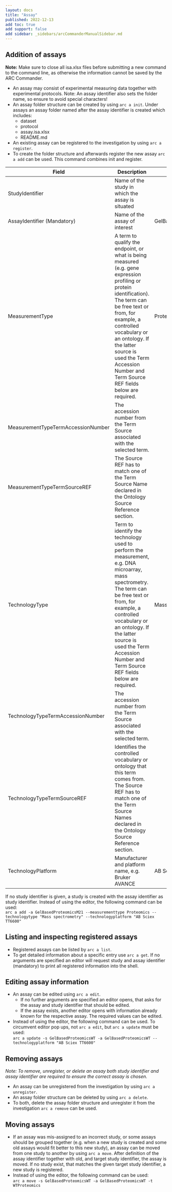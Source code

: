 ```yaml
---
layout: docs
title: "Assay"
published: 2022-12-13
add toc: true
add support: false
add sidebar: _sidebars/arcCommanderManualSidebar.md
---
```


## Addition of assays
  **Note:** Make sure to close all isa.xlsx files before submitting a new command to the command line, as otherwise the information cannot be saved by the ARC Commander.
- An assay may consist of experimental measuring data together with experimental protocols.
Note: An assay identifier also sets the folder name, so ensure to avoid special characters!
- An assay folder structure can be created by using `arc a init`. Under assays an assay folder named after the assay identifier is created which includes:
  - dataset
  - protocol
  - assay.isa.xlsx
  - README.md
- An existing assay can be registered to the investigation by using `arc a register`.
- To create the folder structure and afterwards register the new assay `arc a add` can be used. This command combines init and register.

|     Field                                 |     Description                                                                                                                                                                                                                                                                                                                    |     Input                   |
|-------------------------------------------|------------------------------------------------------------------------------------------------------------------------------------------------------------------------------------------------------------------------------------------------------------------------------------------------------------------------------------|-----------------------------|
|     StudyIdentifier                       |     Name of the study   in which the assay is situated                                                                                                                                                                                                                                                                             |                             |
|     AssayIdentifier (Mandatory)           |     Name of the assay of interest                                                                                                                                                                                                                                                                                                  |     GelBasedProteomicsWT    |
|     MeasurementType                       |     A term to qualify   the endpoint, or what is being measured (e.g. gene expression profiling or   protein identification). The term can be free text or from, for example, a controlled   vocabulary or an ontology. If the latter source is used the Term Accession   Number and Term Source REF fields below are required.    |     Proteomics              |
|     MeasurementTypeTermAccessionNumber    |     The accession number from the Term Source associated   with the selected term.                                                                                                                                                                                                                                                 |                             |
|     MeasurementTypeTermSourceREF          |     The Source REF has   to match one of the Term Source Name declared in the Ontology Source   Reference section.                                                                                                                                                                                                                 |                             |
|     TechnologyType                        |     Term to identify the technology used to perform the   measurement, e.g. DNA microarray, mass spectrometry. The term can be free   text or from, for example, a controlled vocabulary or an ontology. If the   latter source is used the Term Accession Number and Term Source REF fields   below are required.                 |     Mass spectrometry       |
|     TechnologyTypeTermAccessionNumber     |     The accession   number from the Term Source associated with the selected term.                                                                                                                                                                                                                                                 |                             |
|     TechnologyTypeTermSourceREF           |     Identifies the controlled vocabulary or ontology   that this term comes from. The Source REF has to match one of the Term Source   Names declared in the Ontology Source Reference section.                                                                                                                                    |                             |
|     TechnologyPlatform                    |     Manufacturer and   platform name, e.g. Bruker AVANCE                                                                                                                                                                                                                                                                           |     AB Sciex TT6600         |

If no study identifier is given, a study is created with the assay identifier as study identifier. Instead of using the editor, the following command can be used:  
`arc a add -a GelBasedProteomicsM21 --measurementtype Proteomics --technologytype "Mass spectrometry" --technologyplatform "AB Sciex TT6600"`

## Listing and inspecting registered assays
- Registered assays can be listed by `arc a list`.
- To get detailed information about a specific entry use `arc a get`. If no arguments are specified an editor will request study and assay identifier (mandatory) to print all registered information into the shell.

## Editing assay information

- An assay can be edited using `arc a edit`.
  - If no further arguments are specified an editor opens, that asks for the assay and study identifier that should be edited.
  - If the assay exists, another editor opens with information already known for the respective assay. The required values can be edited.
- Instead of using the editor, the following command can be used. To circumvent editor pop ups, not `arc a edit`, but `arc a update` must be used:  
`arc a update -s GelBasedProteomicsWT -a GelBasedProteomicsWT --technologyplatform "AB Sciex TT6600"`

## Removing assays
_Note: To remove, unregister, or delete an assay both study identifier and assay identifier are required to ensure the correct assay is chosen._
- An assay can be unregistered from the investigation by using `arc a unregister`.
- An assay folder structure can be deleted by using `arc a delete`.
- To both, delete the assay folder structure and unregister it from the investigation `arc a remove` can be used.

## Moving assays
- If an assay was mis-assigned to an incorrect study, or some assays should be grouped together (e.g. when a new study is created and some old assays would fit better to this new study), an assay can be moved from one study to another by using `arc a move`. After definition of the assay identifier together with old, and target study identifier, the assay is moved. If no study exist, that matches the given target study identifier, a new study is registered.
- Instead of using the editor, the following command can be used:  
`arc a move -s GelBasedProteomicsWT -a GelBasedProteomicsWT -t WTProteomics`